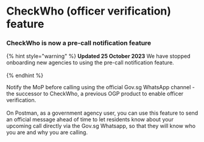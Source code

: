 # CheckWho (officer verification) feature

### CheckWho is now a pre-call notification feature

{% hint style="warning" %}
**Updated 25 October 2023** We have stopped onboarding new agencies to using the pre-call notification feature. <br>
<br>
{% endhint %} 

Notify the MoP before calling using the official Gov.sg WhatsApp channel - the successor to CheckWho, a previous OGP product to enable officer verification. <br>
<br>
On Postman, as a government agency user, you can use this feature to send an official message ahead of time to let residents know about your upcoming call directly via the Gov.sg Whatsapp, so that they will know who you are and why you are calling. <br>
<br>